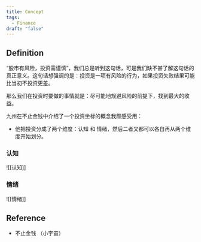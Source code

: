 ```yaml
---
title: Concept
tags:
  - Finance
draft: "false"
---
```

## Definition 
“股市有风险，投资需谨慎”，我们总是听到这句话，可是我们缺不甚了解这句话的真正意义。这句话想强调的是：投资是一项有风险的行为，如果投资失败结果可能比当初不投资更差。

那么我们在投资时要做的事情就是：尽可能地规避风险的前提下，找到最大的收益。

九州在不止金钱中介绍了一个投资坐标的概念我颇感受用：
- 他把投资分成了两个维度：认知 和 情绪，然后二者又都可以各自再从两个维度开始划分。

### 认知

![[认知]]

### 情绪
![[情绪]]

## Reference
- 不止金钱 （小宇宙）